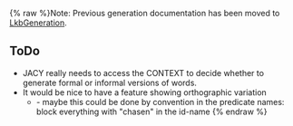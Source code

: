 {% raw %}Note: Previous generation documentation has been moved to
[LkbGeneration](https://blog.inductorsoftware.com/docsproto/tools/LkbGeneration).

## ToDo

- JACY really needs to access the CONTEXT to decide whether to
generate formal or informal versions of words.
- It would be nice to have a feature showing orthographic variation
  - \- maybe this could be done by convention in the predicate
names: block everything with "chasen" in the id-name
{% endraw %}